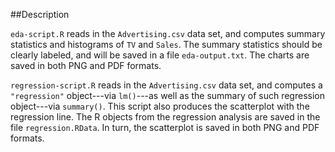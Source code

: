 ##Description

`eda-script.R` reads in the `Advertising.csv` data set, and computes 
summary statistics and histograms of `TV` and `Sales`. The summary
statistics should be clearly labeled, and will be saved in a file 
`eda-output.txt`. The charts are saved in both PNG and PDF formats.

`regression-script.R` reads in the `Advertising.csv` data set, and computes
a `"regression"` object---via `lm()`---as well as the summary of such 
regression object---via `summary()`. This script also produces the 
scatterplot with the regression line. The R objects from the regression
analysis are saved in the file `regression.RData`. In turn, the scatterplot
is saved in both PNG and PDF formats.

